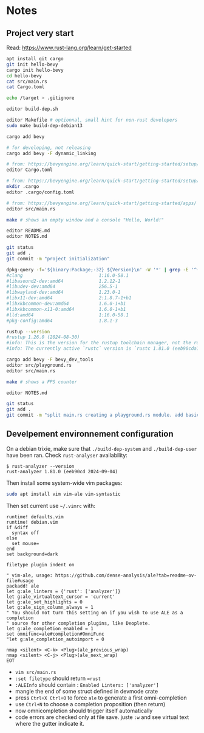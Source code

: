 # Notes

## Project very start

Read: https://www.rust-lang.org/learn/get-started

```sh
apt install git cargo
git init hello-bevy
cargo init hello-bevy
cd hello-bevy
cat src/main.rs
cat Cargo.toml

echo /target > .gitignore

editor build-dep.sh

editor Makefile # optionnal, small hint for non-rust developers
sudo make build-dep-debian13

cargo add bevy

# for developing, not releasing
cargo add bevy -F dynamic_linking

# from: https://bevyengine.org/learn/quick-start/getting-started/setup/#compile-with-performance-optimizations
editor Cargo.toml

# from: https://bevyengine.org/learn/quick-start/getting-started/setup/#alternative-linkers
mkdir .cargo
editor .cargo/config.toml

# from: https://bevyengine.org/learn/quick-start/getting-started/apps/
editor src/main.rs

make # shows an empty window and a console "Hello, World!"

editor README.md
editor NOTES.md

git status
git add .
git commit -m "project initialization"

dpkg-query -f='${binary:Package;-32} ${Version}\n' -W '*' | grep -E '^(clang|lld|pkg-config|libx11-dev|libasound2-dev|libudev-dev|libxkbcommon-x11-0|libwayland-dev|libxkbcommon-dev)[: ]'
#clang                            1:16.0-58.1
#libasound2-dev:amd64             1.2.12-1
#libudev-dev:amd64                256.5-1
#libwayland-dev:amd64             1.23.0-1
#libx11-dev:amd64                 2:1.8.7-1+b1
#libxkbcommon-dev:amd64           1.6.0-1+b1
#libxkbcommon-x11-0:amd64         1.6.0-1+b1
#lld:amd64                        1:16.0-58.1
#pkg-config:amd64                 1.8.1-3

rustup --version                                                                                           |
#rustup 1.26.0 (2024-08-30)
#info: This is the version for the rustup toolchain manager, not the rustc compiler.
#info: The currently active `rustc` version is `rustc 1.81.0 (eeb90cda1 2024-09-04)`

cargo add bevy -F bevy_dev_tools
editor src/playground.rs
editor src/main.rs

make # shows a FPS counter

editor NOTES.md

git status
git add .
git commit -m "split main.rs creating a playground.rs module. add basic FPS overlay"
```

## Develpement environnement configuration

On a debian trixie, make sure that `./build-dep-system` and `./build-dep-user` have been ran. Check `rust-analyser` availability:

```
$ rust-analyzer --version
rust-analyzer 1.81.0 (eeb90cd 2024-09-04)
```

Then install some system-wide vim packages:
```sh
sudo apt install vim vim-ale vim-syntastic
```
Then set current use `~/.vimrc` with:
```vim
runtime! defaults.vim
runtime! debian.vim
if &diff
  syntax off
else
  set mouse=
end
set background=dark

filetype plugin indent on

" vim-ale, usage: https://github.com/dense-analysis/ale?tab=readme-ov-file#usage
packadd! ale
let g:ale_linters = {'rust': ['analyzer']}
let g:ale_virtualtext_cursor = 'current'
let g:ale_set_highlights = 0
let g:ale_sign_column_always = 1
" You should not turn this setting on if you wish to use ALE as a completion
" source for other completion plugins, like Deoplete.
let g:ale_completion_enabled = 1
set omnifunc=ale#completion#OmniFunc
"let g:ale_completion_autoimport = 0

nmap <silent> <C-k> <Plug>(ale_previous_wrap)
nmap <silent> <C-j> <Plug>(ale_next_wrap)
EOT
```

- `vim src/main.rs`
- `:set filetype` should return `=rust`
- `:ALEInfo` should contain : `Enabled Linters: ['analyzer']`
- mangle the end of some struct defined in devmode crate
- press `Ctrl+X Ctrl+O` to force `ale` to generate a first omni-completion
- use `Ctrl+N` to choose a completion proposition (then return)
- now omnicompletion should trigger itself automatically
- code errors are checked only at file save. juste `:w` and see virtual text where the gutter indicate it.
